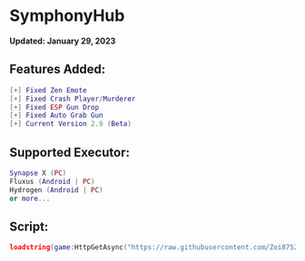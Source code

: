 # SymphonyHub

**Updated: January 29, 2023**

## Features Added:
```lua
[+] Fixed Zen Emote
[+] Fixed Crash Player/Murderer
[+] Fixed ESP Gun Drop
[+] Fixed Auto Grab Gun
[+] Current Version 2.9 (Beta)
```

## Supported Executor:
```lua
Synapse X (PC)
Fluxus (Android | PC)
Hydrogen (Android | PC)
or more...
```

## Script:

```lua
loadstring(game:HttpGetAsync("https://raw.githubusercontent.com/Zoi8752/SymphonyHub/main/Script"))()
```
